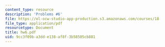 ```yaml
---
content_type: resource
description: 'Problems #6'
file: https://ol-ocw-studio-app-production.s3.amazonaws.com/courses/18-s66-the-art-of-counting-spring-2003/9cc3f09ba3dde138af8f3b58505cb881_hw6.pdf
file_type: application/pdf
resourcetype: Document
title: hw6.pdf
uid: 9cc3f09b-a3dd-e138-af8f-3b58505cb881
---
```

